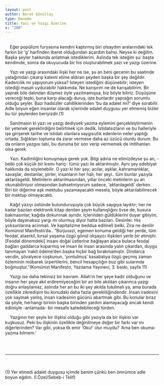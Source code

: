 ```yaml
---
layout: post
author: Berat Gönültaş
type: Deneme
title: Yazı ve Yazgı Üzerine
x: "200"
---
```

<br/>
&nbsp;&nbsp;&nbsp;&nbsp;Eğer popülizm furyasına kendini kaptırmış biri olsaydım aralarındaki tek farkın bir ‘g’ harfinden ibaret olduğundan açardım bahsi. Neyse ki değilim. Başka şeyler hakkında anlatmak istediklerim. Aslında tek isteğim şu: başta kendimde, sonra da okuyucuda bir his oluşturabilmek yazı ve yazgı üzerine.

&nbsp;&nbsp;&nbsp;&nbsp;Yazı ve yazgı arasındaki ilişki her ne ise, şu an beni gecenin bu saatinde yatağımdan çıkarıp kalemi elime aldıran şeyden başka bir şey değildir. Kadercilik mi yapıyorum yoksa? İsteyen istediğini düşünebilir; isteyen istediği masalı uydurabilir hakkımda. Ne karışırım ne de karışabilirim. Bir yaprak bile dalından düşmez öyle yazılmamışsa, biz böyle biliriz. Düşüşüne vereceği tepki, buna karşı alacağı duruş, işte bunlardır yaprağın sorumlu olduğu şeyler. Bazı hadsizler cahilliklerinden ‘bu da adalet mi?’ diye sorabilir. Adle boyun eğen insanlar olarak içlerinde adalet duygusu yer etmemiş bizler bu tür şeylerden beriyizdir.(1)

&nbsp;&nbsp;&nbsp;&nbsp;Sanılmasın ki yazı ve yazgı dediysek yazma eylemini gerçekleştirmenin bir yetenek gerektirdiğini belirtmek için dedik. İstidatsızların ve bu halleriyle işe girişerek tarihe ve istidatı olanlara saygısızlık edenlerin neler yaptığı ortada. Sığlıkları topluma da zarar vermese daha az üzücü olurdu durum. Bu da onların yazgısı tabi, bu duruma bir son verip vermemek de imtihanları olsa gerek.

&nbsp;&nbsp;&nbsp;&nbsp;Yazı. Kadimliğini konuşmaya gerek yok. Bilgi adına ne elimizdeyse şu an, -belki çok küçük bir kısmı hariç- tümü yazı ile aktarılmıştır. Aynı şey edebiyat hakkında da söylenebilir. O yazı ki her şey; acılar, aşklar, kahramanlıklar, savaşlar, destanlar, şiirler, insanların her hali, her şeyi.. tüm bunlar yazıyla aktarılageldi. Metinlerin aktarılmasından, yıllar önceki metinlerin şu an okunabiliniyor olmasından bahsetmiyorum sadece, ‘aktarılageldi’ derken. Biri bir diğerine aşk mektubu yazamayacaktı mesela, böyle aktarılabilinecek bir mektup olmayacaktı.

&nbsp;&nbsp;&nbsp;&nbsp;Kağıt yazıyı üstünde bulunduruşuyla çok büyük saygıya layıktır; her ne kadar bazıları elektronik kitap denilen şeyin kullanışlığını övse de, kusura bakmasınlar, kağıda dokunmak ayrıdır. İçlerinden güldüklerini duyar gibiyim, böyle dayanaksız yargı mı olurmuş diyor hatta bazıları. Desinler. His yoksunlarına acınmalı. Ve kapitalizme beddua edilmeli belki. Zira ne denilir Komünist Manifesto’da.. “Burjuvazi, egemen konuma geldiği her yerde, tüm feodal, ataerkil, kırsal yaşama özgü gönül okşayıcı ilişkileri yerle bir etmiştir. [Feodal dönemdeki] insanı doğal üstlerine bağlayan alaca bulaca feodal bağları gaddarca koparmış ve insan ile insan arasında yalın çıkardan, duygu tanımayan ‘nakit ödeme’den başka hiçbir bağ bırakmamıştır. Dindarca vecdin, şövalyece coşkunun, ‘yontulmuş’ kasabalıya özgü geçmiş zaman özleminin mübarek ürpertilerini, bencil hesapçılığın buz gibi sularında boğmuştur.”(Komünist Manifesto, Yazılama Yayınevi, 3. baskı, sayfa 11)

&nbsp;&nbsp;&nbsp;&nbsp;Yazgı ise daha tekinsiz bir kavram. Allah’ın her şeye kadir olduğunu ve insanın her şeye akıl erdiremiyeceğini bir an bile akıldan çıkarınca yazgı doğru anlaşılamaz, aslında her an bu iki şey akılda tutulmalı ya, ama burada özellikle zikredişim bu konudaki daha fazla gerekliliğindendir. İnsan iradesini yok saymak yanlış, insan iradesinin gücünü abartmak gibi. Bu konular biraz da şöyle, herhangi birinin başka birinden yardım alamayacağı ancak kendi edimiyle -anlamada- bir mesafe katedebileceği türden.

&nbsp;&nbsp;&nbsp;&nbsp;Yazgının her şeyle bir ilişkisi olduğu gibi yazıyla da bir ilişkisi var kuşkusuz. Peki bu ilişkinin özellikle değinilmeye değer bir farkı var mı diğerlerinden? Var gibi, yoksa ilk emir ‘Oku!’ olur muydu? ‘Ama ben okuma-yazma bilmem.’

<br/>
<br/>

---

<br/>
<br/>
(1)  
Yer etmedi adalet duygusu  
içimde benim  
çünkü ben  
ömrümce adle boyun eğdim.  
(İ.Özel/Sebeb-i Telif)  
